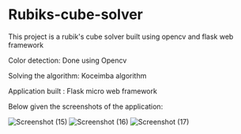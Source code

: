 # Rubiks-cube-solver
This project is a rubik's cube solver built using opencv and flask web framework

Color detection: Done using Opencv

Solving the algorithm: Koceimba algorithm

Application built : Flask micro web framework


Below given the screenshots of the application:


![Screenshot (15)](https://user-images.githubusercontent.com/62192952/213617197-c3d6c2a3-9a79-41ea-9713-16b3d6f48a20.png)
![Screenshot (16)](https://user-images.githubusercontent.com/62192952/213617291-8333683e-23ec-4d6a-a321-dc72e7a5281a.png)
![Screenshot (17)](https://user-images.githubusercontent.com/62192952/213617368-fe2222fd-3a00-422a-ac46-4c3971cf6643.png)
